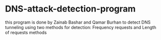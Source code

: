 # DNS-attack-detection-program
this program is done by Zainab Bashar and Qamar Burhan to detect DNS tunneling using two methods for detection: Frequency requests and Length of requests methods
